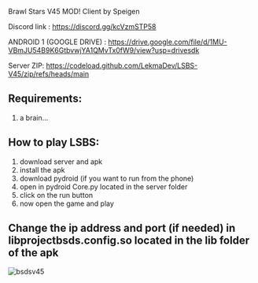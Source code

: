 Brawl Stars V45 MOD! Client by Speigen

Discord link : https://discord.gg/kcVzmSTP58

ANDROID 1 (GOOGLE DRIVE) : https://drive.google.com/file/d/1MU-VBmJU54B9K6GtbvwjYA1QMvTx0fW9/view?usp=drivesdk

Server ZIP: https://codeload.github.com/LekmaDev/LSBS-V45/zip/refs/heads/main

## Requirements: ##
1. a brain...

## How to play LSBS: ##
1. download server and apk
2. install the apk
3. download pydroid (if you want to run from the phone)
4. open in pydroid Core.py located in the server folder
5. click on the run button
6. now open the game and play

## Change the ip address and port (if needed) in libprojectbsds.config.so located in the lib folder of the apk ##

![bsdsv45](https://cdn.discordapp.com/attachments/1040608064681803827/1040617898772811866/Screenshot_20221111_192221.jpg)
